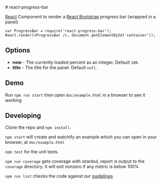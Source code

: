 # react-progress-bar

[React](https://facebook.github.io/react/) Component to render a [React Bootstrap](https://react-bootstrap.github.io/) progress bar (wrapped in a panel)

```
var ProgressBar = require('react-progress-bar');
React.render(<ProgressBar />, document.getElementById('container'));
```

## Options

- __now__ - The currently loaded percent as an integer. Default `100`.
- __title__ - The title for the panel. Default `null`.


## Demo

Run `npm run start` then open `doc/example.html` in a browser to see it working

## Developing

Clone the repo and `npm install`.

`npm start` will create and watchify an example which you can open in your browser, at `doc/example.html`

`npm test` for the unit tests.

`npm run coverage` gets coverage with istanbul, report is output to the `coverage` directory. It will exit nonzero if any metric is below 100%

`npm run lint` checks the code against our [guidelines](https://github.com/holidayextras/culture/blob/master/.eslintrc)
